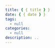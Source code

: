```yaml
---
title: { { title } }
date: { { date } }
tags:
  - null
categories:
  - null
description: ..
---
```

